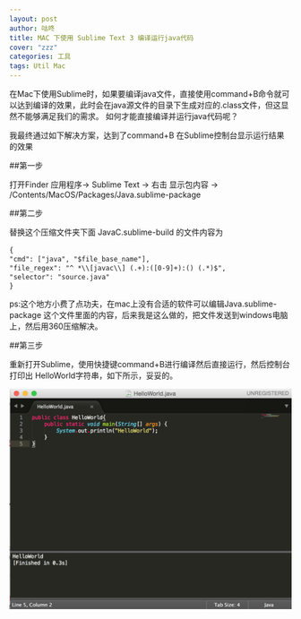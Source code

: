 ```yaml
---
layout: post
author: 咕咚
title: MAC 下使用 Sublime Text 3 编译运行java代码
cover: "zzz"
categories: 工具
tags: Util Mac
---
```


在Mac下使用Sublime时，如果要编译java文件，直接使用command+B命令就可以达到编译的效果，此时会在java源文件的目录下生成对应的.class文件，但这显然不能够满足我们的需求。
如何才能直接编译并运行java代码呢？


我最终通过如下解决方案，达到了command+B 在Sublime控制台显示运行结果的效果


##第一步

打开Finder 应用程序-> Sublime Text -> 右击 显示包内容 -> /Contents/MacOS/Packages/Java.sublime-package

##第二步

替换这个压缩文件夹下面 JavaC.sublime-build 的文件内容为

    {
    "cmd": ["java", "$file_base_name"],
    "file_regex": "^ *\\[javac\\] (.+):([0-9]+):() (.*)$",
    "selector": "source.java"
    }

ps:这个地方小费了点功夫，在mac上没有合适的软件可以编辑Java.sublime-package 这个文件里面的内容，后来我是这么做的，把文件发送到windows电脑上，然后用360压缩解决。

##第三步  

 重新打开Sublime，使用快捷键command+B进行编译然后直接运行，然后控制台打印出 HelloWorld字符串，如下所示，妥妥的。

 ![运行成功](/assets/sublime_java.png "运行成功效果图")
